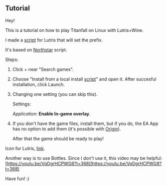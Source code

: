 ## Tutorial
Hey!

This is a tutorial on how to play Titanfall on Linux with Lutris+Wine.

I made a [script](https://github.com/begin-theadventure/lutris-scripts/releases/tag/Titanfall) for Lutris that will set the prefix.

It's based on [Northstar](https://github.com/begin-theadventure/lutris-scripts/tree/main/lutris-scripts/Northstar) script.

Steps:

1. Click + near "Search games".
2. Choose "Install from a local install [script](https://github.com/begin-theadventure/lutris-scripts/releases/download/Titanfall/titanfall-ea-app.json)" and open it. After succesful installation, click Launch.
3. Changing one setting (you can skip this).

    Settings:

    _Application_: **Enable In-game overlay**.

4. If you don't have the game files, install them, but if you do, the EA App has no option to add them (it's possible with [Origin](https://github.com/begin-theadventure/lutris-scripts/tree/main/R5Reloaded/Origin)).

    After that the game should be ready to play!

Icon for Lutris, [link](https://github.com/begin-theadventure/lutris-scripts/tree/main/lutris-scripts/Titanfall/TitanfallIcon#readme).

Another way is to use Bottles. Since I don't use it, this video may be helpful: [https://youtu.be/VqDgrHCPWG8?t=368](https://youtu.be/VqDgrHCPWG8?t=368)

Have fun! :)

